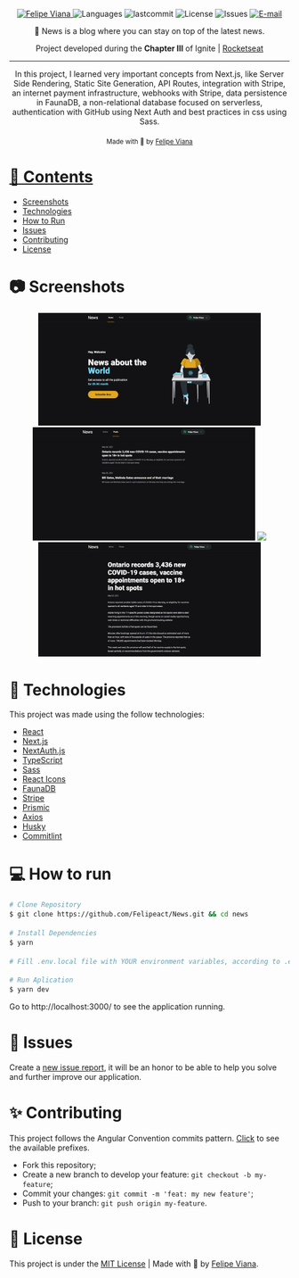 

<p align="center">
   <a href="https://www.linkedin.com/in/felipe-viana/">
      <img alt="Felipe Viana" src="https://img.shields.io/badge/-felipeviana-5965e0?style=flat&logo=Linkedin&logoColor=white" />
   </a>
  <img alt="Languages" src="https://img.shields.io/github/languages/count/felipeact/News?color=%235963C5" />
  <img alt="lastcommit" src="https://img.shields.io/github/last-commit/felipeact/News?color=%235761C3" />
  <img alt="License" src="https://img.shields.io/github/license/felipeact/News?color=%235E69D7" />
  <img alt="Issues" src="https://img.shields.io/github/issues/felipeact/News?color=%235965E0">
  <a href="mailto:bfeitoza634cyt@gmail.com">
   <img alt="E-mail" src="https://img.shields.io/badge/-felipetiburcioviana%40gmail.com-%23525DCB" />
  </a>
</p>

<p align="center">
  📰 News is a blog where you can stay on top of the latest news.
</p>

<p align="center">Project developed during the <strong>Chapter III</strong> of Ignite | <a href="https://rocketseat.com.br/">Rocketseat</a></p>

<hr />

<p align="center">In this project, I learned very important concepts from Next.js, like Server Side Rendering, Static Site Generation, API Routes, integration with Stripe, an internet payment infrastructure, webhooks with Stripe, data persistence in FaunaDB, a non-relational database focused on serverless, authentication with GitHub using Next Auth and best practices in css using Sass.
</p>

<div align="center">
  <sub> Made with 💖 by
    <a href="https://github.com/felipeact">Felipe Viana 
  </sub>
</div>

# 📌 Contents

* [Screenshots](#camera-screenshot)
* [Technologies](#rocket-technologies)
* [How to Run](#computer-how-to-run)
* [Issues](#bug-issues)
* [Contributing](#sparkles-issues)
* [License](#page_facing_up-license)

# :camera: Screenshots
<div align="center">
   <img src="./.github/home.png" width="400px">
   <img src="./.github/posts.png" width="400px">
   <img src="./.github/checkout.png" width="400px">
   <img src="./.github/post.png" width="400px">
</div>

# :rocket: Technologies
This project was made using the follow technologies:

* [React](https://reactjs.org/)
* [Next.js](https://nextjs.org/)
* [NextAuth.js](https://next-auth.js.org/)
* [TypeScript](https://www.typescriptlang.org/)
* [Sass](https://sass-lang.com/)
* [React Icons](https://react-icons.github.io/react-icons/)
* [FaunaDB](https://fauna.com/)
* [Stripe](https://stripe.com/br)
* [Prismic](https://prismic.io/)
* [Axios](https://github.com/axios/axios)
* [Husky](https://www.npmjs.com/package/husky)
* [Commitlint](https://github.com/conventional-changelog/commitlint)

# :computer: How to run

```bash
# Clone Repository
$ git clone https://github.com/Felipeact/News.git && cd news

# Install Dependencies
$ yarn

# Fill .env.local file with YOUR environment variables, according to .env.example file.

# Run Aplication
$ yarn dev
```
Go to http://localhost:3000/ to see the application running.

# :bug: Issues

Create a <a href="https://github.com/Felipeact/News.git/issues">new issue report</a>, it will be an honor to be able to help you solve and further improve our application.

# :sparkles: Contributing

This project follows the Angular Convention commits pattern. [Click](./commitlint.config.js) to see the available prefixes.

- Fork this repository;
- Create a new branch to develop your feature: `git checkout -b my-feature`;
- Commit your changes: `git commit -m 'feat: my new feature'`;
- Push to your branch: `git push origin my-feature`.

# :page_facing_up: License

This project is under the [MIT License](./LICENSE) |
Made with 💖 by [Felipe Viana](https://www.linkedin.com/in/felipe-viana/).
